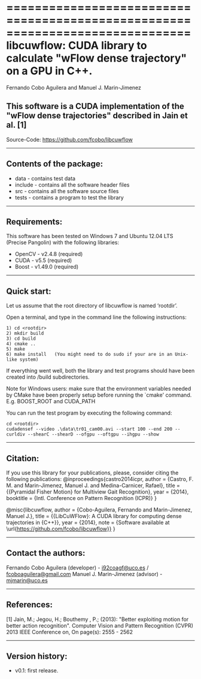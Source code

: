 ==============================================================================
libcuwflow: CUDA library to calculate "wFlow dense trajectory" on a GPU in C++.
==============================================================================
Fernando Cobo Aguilera and Manuel J. Marin-Jimenez


This software is a CUDA implementation of the "wFlow dense trajectories" described in Jain et al. [1]
--------------------------------------------------------------------------------

   Source-Code:   https://github.com/fcobo/libcuwflow

--------------------------------------------------------------------------------
Contents of the package:
--------------------------------------------------------------------------------
- data - contains test data
- include - contains all the software header files
- src - contains all the software source files
- tests - contains a program to test the library


--------------------------------------------------------------------------------
Requirements:
--------------------------------------------------------------------------------
This software has been tested on Windows 7 and Ubuntu 12.04 LTS (Precise Pangolin) with the following libraries:
- OpenCV - v2.4.8 (required)
- CUDA - v5.5 (required)
- Boost - v1.49.0 (required)


--------------------------------------------------------------------------------
Quick start:
--------------------------------------------------------------------------------
Let us assume that the root directory of libcuwflow is named ‘rootdir’.

Open a terminal, and type in the command line the following instructions:
```
1) cd <rootdir>
2) mkdir build
3) cd build
4) cmake ..
5) make
6) make install   (You might need to do sudo if your are in an Unix-like system)
```
If everything went well, both the library and test programs should have been
created into <rootdir>/build subdirectories.

Note for Windows users: make sure that the environment variables needed by CMake have 
been properly setup before running the `cmake' command. E.g. BOOST_ROOT and CUDA_PATH

You can run the test program by executing the following command:
```
cd <rootdir>
cudadensef --video .\data\tr01_cam00.avi --start 100 --end 200 --curldiv --shearC --shearD --ofgpu --oftgpu --ihgpu --show
```

--------------------------------------------------------------------------------
Citation:
--------------------------------------------------------------------------------
If you use this library for your publications, please, consider citing the 
following publications:
@inproceedings{castro2014icpr,
 author = {Castro, F. M. and Marin-Jimenez, Manuel J. and Medina-Carnicer, Rafael},
 title  = {{Pyramidal Fisher Motion} for Multiview Gait Recognition},
 year = {2014},
 booktitle = {Intl. Conference on Pattern Recognition (ICPR)}
}

@misc{libcuwflow,
 author = {Cobo-Aguilera, Fernando and Marin-Jimenez, Manuel J.},
 title = {{LibCuWFlow}: A CUDA library for computing dense trajectories in {C++}},
 year = {2014},
 note =   {Software available at \url{https://github.com/fcobo/libcuwflow}}
}

--------------------------------------------------------------------------------
Contact the authors:
--------------------------------------------------------------------------------
Fernando Cobo Aguilera (developer) - i92coagf@uco.es / fcoboaguilera@gmail.com
Manuel J. Marin-Jimenez (advisor) - mjmarin@uco.es


--------------------------------------------------------------------------------
References:
--------------------------------------------------------------------------------
[1] Jain, M.; Jegou, H.; Bouthemy , P.; (2013): "Better exploiting motion for better
action recognition". Computer Vision and Pattern Recognition (CVPR) 2013 IEEE
Conference on, On page(s): 2555 - 2562


--------------------------------------------------------------------------------
Version history:
--------------------------------------------------------------------------------

- v0.1: first release.
